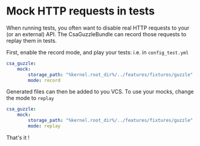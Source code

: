Mock HTTP requests in tests
===========================

When running tests, you often want to disable real HTTP requests to your (or an external) API.
The CsaGuzzleBundle can record those requests to replay them in tests.

First, enable the record mode, and play your tests:
i.e. in `config_test.yml`

```yml
csa_guzzle:
    mock:
        storage_path: "%kernel.root_dir%/../features/fixtures/guzzle"
        mode: record
```

Generated files can then be added to you VCS.
To use your mocks, change the mode to `replay`

```yml
csa_guzzle:
    mock:
        storage_path: "%kernel.root_dir%/../features/fixtures/guzzle"
        mode: replay
```

That's it !
